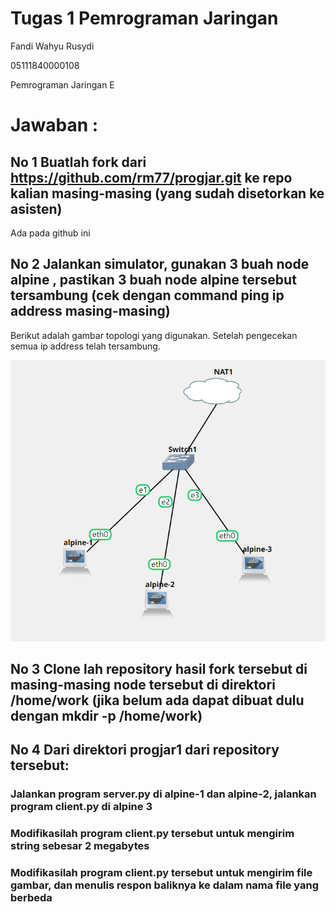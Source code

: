 # Tugas 1 Pemrograman Jaringan

Fandi Wahyu Rusydi

05111840000108

Pemrograman Jaringan E

# Jawaban :

## No 1 Buatlah fork dari https://github.com/rm77/progjar.git ke repo kalian masing-masing (yang sudah disetorkan ke asisten)

Ada pada github ini

## No 2 Jalankan simulator, gunakan 3 buah node alpine , pastikan 3 buah node alpine tersebut tersambung (cek dengan command ping ip address masing-masing)

Berikut adalah gambar topologi yang digunakan. Setelah pengecekan semua ip address telah tersambung.

![](https://github.com/Asmophel/Pemrograman_Jaringan_E/blob/master/progjar1/img1/1.PNG)

## No 3 Clone lah repository hasil fork tersebut di masing-masing node tersebut di direktori /home/work (jika belum ada dapat dibuat dulu dengan mkdir -p /home/work)



## No 4 Dari direktori progjar1 dari repository tersebut:

### Jalankan program server.py di alpine-1 dan alpine-2, jalankan program client.py di alpine 3


### Modifikasilah program client.py tersebut untuk mengirim string sebesar 2 megabytes


### Modifikasilah program client.py tersebut untuk mengirim file gambar, dan menulis respon baliknya ke dalam nama file yang berbeda


